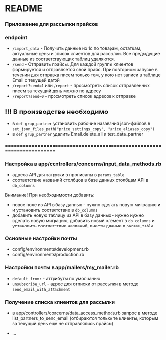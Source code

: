 # README
### Приложение для рассылки прайсов

### endpoint
* `/import_data` - Получить данные из 1с по товарам, остаткам, актуальные цены и список клиентов для рассылки. Все предыдущие данные из соответствующих таблиц удаляются.
* `/send` - Отправить прайсы. Для каждой группы клиентов формируется и отправляется свой прайс. При повторном запуске в течении дня отправка писем только тем, у кого нет записи в таблице Email с текущей датой
* `/report?send=1` или `/report` - просмотреть список отправленных писем за текущий день можно по адресу 
* `/report?send=0` - просмотреть список адресов к отправке 


## !!! В производстве необходимо
* в `def grup_partner` установить рабочие назавания json-файлов в `set_json_files_path("price_settings_copy", "price_aliases_copy")` 
* в `def grup_partner` удалить Email.delete_all и  test_data_partner


#### ======================================================================
### Настройка в app/controllers/concerns/input_data_methods.rb
* адреса API для загрузки в прописаны  в `params_table`
* соответствие названий столбцов в базе данных столбцам API в `db_columns`

Внимание! При необходимости добавить:

* новое поле из API в базу данных  - нужно сделать новую  миграцию и и установить соответствие в `db_columns`  
* добавить новую таблицу из API в базу данных  - нужно нужно сделать новую  миграцию, добавить новый элемент в `db_columns` и установить соответствие названий, внести данные в `params_table`

### Основные настройки почты
* config/environments/development.rb
* config/environments/production.rb

### Настройки почты в app/mailers/my_mailer.rb
* `default from:` - аттрибуты по умолчанию
* `unsubscribe_url` - адрес для отписки от рассылки в методе `send_email_with_attachment`

### Получение списка клиентов для рассылки
*  в app/controllers/concerns/data_access_methods.rb запрос в методе list_partners_to_send_email 
(отбираются только те клиенты, которым за текущий день еще не отправлялись прайсы)


* ...
